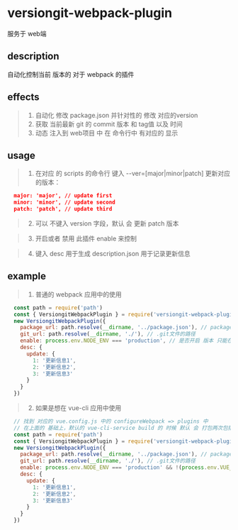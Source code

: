 # versiongit-webpack-plugin
服务于 web端

## description
自动化控制当前 版本的 对于 webpack 的插件

## effects
> 1. 自动化 修改 package.json 并针对性的 修改 对应的version
> 2. 获取 当前最新 git 的 commit 版本 和 tag值 以及 时间
> 3. 动态 注入到 web项目 中 在 命令行中 有对应的 显示

## usage
> 1. 在对应 的 scripts 的命令行 键入 --ver=[major|minor|patch]
更新对应的版本：
```json
  major: 'major', // update first
  minor: 'minor', // update second
  patch: 'patch', // update third
```
> 2. 可以 不键入 version 字段，默认 会 更新 patch 版本

> 3. 开启或者 禁用 此插件 enable 来控制

> 4. 键入 desc 用于生成 description.json 用于记录更新信息

## example
> 1. 普通的 webpack 应用中的使用
```javascript
  const path = require('path')
  const { VersiongitWebpackPlugin } = require('versiongit-webpack-plugin')
  new VersiongitWebpackPlugin({
    package_url: path.resolve(__dirname, '../package.json'), // package.json的路径
    git_url: path.resolve(__dirname, './'), // .git文件的路径
    enable: process.env.NODE_ENV === 'production', // 是否开启 版本 只能在 build 的时候开启
    desc: {
      update: {
        1: '更新信息1',
        2: '更新信息2',
        3: '更新信息3'
      }
    }
  })
```
> 2. 如果是想在 vue-cli 应用中使用
```javascript
  // 找到 对应的 vue.config.js 中的 configureWebpack => plugins 中
  // 在上面的 基础上，默认的 vue-cli-service build 的 时候 默认 会 打包两次包括 legacy bundle和 prod bundle；
  const path = require('path')
  const { VersiongitWebpackPlugin } = require('versiongit-webpack-plugin')
  new VersiongitWebpackPlugin({
    package_url: path.resolve(__dirname, '../package.json'), // package.json的路径
    git_url: path.resolve(__dirname, './'), // .git文件的路径
    enable: process.env.NODE_ENV === 'production' && !(process.env.VUE_CLI_MODERN_MODE && !process.env.VUE_CLI_MODERN_BUILD), // 是否开启 版本 只能在 build 的时候开启
    desc: {
      update: {
        1: '更新信息1',
        2: '更新信息2',
        3: '更新信息3'
      }
    }
  })
```


